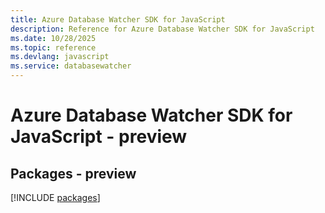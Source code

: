 ```yaml
---
title: Azure Database Watcher SDK for JavaScript
description: Reference for Azure Database Watcher SDK for JavaScript
ms.date: 10/28/2025
ms.topic: reference
ms.devlang: javascript
ms.service: databasewatcher
---
```

# Azure Database Watcher SDK for JavaScript - preview
## Packages - preview
[!INCLUDE [packages](database-watcher-index.md)]
